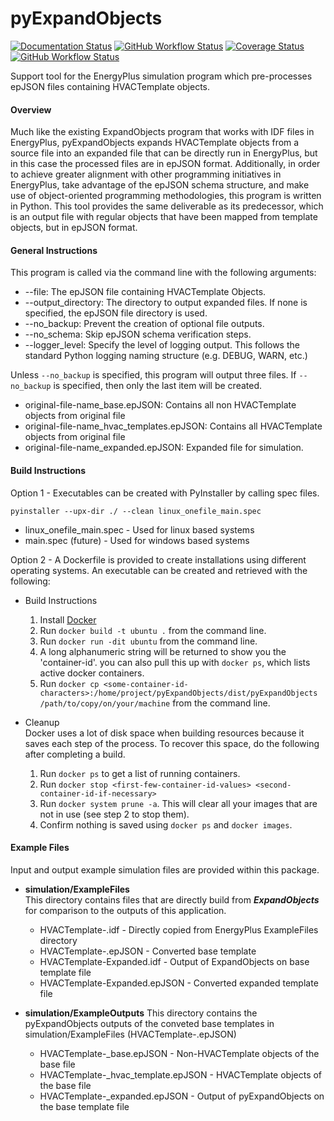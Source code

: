 # pyExpandObjects

[![Documentation Status](https://readthedocs.org/projects/epjson-expandobjects/badge/?version=main)](https://epjson-expandobjects.readthedocs.io/en/main/?badge=main)
[![GitHub Workflow Status](https://img.shields.io/github/workflow/status/john-grando/pyExpandObjects/Unit%20Tests)](https://github.com/john-grando/pyExpandObjects/actions)
[![Coverage Status](https://coveralls.io/repos/github/john-grando/pyExpandObjects/badge.svg?branch=main)](https://coveralls.io/github/john-grando/pyExpandObjects?branch=main)
[![GitHub Workflow Status](https://img.shields.io/github/workflow/status/john-grando/pyExpandObjects/Flake8?label=pep8)](https://github.com/john-grando/pyExpandObjects/actions)

Support tool for the EnergyPlus simulation program which pre-processes epJSON files containing HVACTemplate objects.

#### Overview

Much like the existing ExpandObjects program that works with IDF files in EnergyPlus, pyExpandObjects expands HVACTemplate objects from a source file into an expanded file that can be directly run in EnergyPlus, but in this case the processed files are in epJSON format.  Additionally, in order to achieve greater alignment with other programming initiatives in EnergyPlus, take advantage of the epJSON schema structure, and make use of object-oriented programming methodologies, this program is written in Python.  This tool provides the same deliverable as its predecessor, which is an output file with regular objects that have been mapped from template objects, but in epJSON format.

#### General Instructions

This program is called via the command line with the following arguments:

* --file: The epJSON file containing HVACTemplate Objects.
* --output_directory: The directory to output expanded files.  If none is specified, the epJSON file directory is used.
* --no_backup: Prevent the creation of optional file outputs.
* --no_schema: Skip epJSON schema verification steps.
* --logger_level: Specify the level of logging output.  This follows the standard Python logging naming structure (e.g. DEBUG, WARN, etc.)

Unless `--no_backup` is specified, this program will output three files.  If `--no_backup` is specified, then only the last item will be created.

* original-file-name_base.epJSON: Contains all non HVACTemplate objects from original file
* original-file-name_hvac_templates.epJSON: Contains all HVACTemplate objects from original file
* original-file-name_expanded.epJSON: Expanded file for simulation.

#### Build Instructions

Option 1 - Executables can be created with PyInstaller by calling spec files.

`pyinstaller --upx-dir ./ --clean linux_onefile_main.spec`

* linux_onefile_main.spec - Used for linux based systems
* main.spec (future) - Used for windows based systems

Option 2 - A Dockerfile is provided to create installations using different operating systems.  An executable can be created and retrieved with the following:

* Build Instructions
    1. Install [Docker](https://docs.docker.com/get-docker/)
    2. Run `docker build -t ubuntu .` from the command line.
    3. Run `docker run -dit ubuntu` from the command line.
    4. A long alphanumeric string will be returned to show you the 'container-id'.  you can also pull this up with `docker ps`, which lists active docker containers.
    5. Run `docker cp <some-container-id-characters>:/home/project/pyExpandObjects/dist/pyExpandObjects /path/to/copy/on/your/machine` from the command line.

* Cleanup  
    Docker uses a lot of disk space when building resources because it saves each step of the process.  To recover this space, do the following after completing a build.

  1. Run `docker ps` to get a list of running containers.
  2. Run `docker stop <first-few-container-id-values> <second-container-id-if-necessary>`
  3. Run `docker system prune -a`.  This will clear all your images that are not in use (see step 2 to stop them).
  4. Confirm nothing is saved using `docker ps` and `docker images`.

#### Example Files

  Input and output example simulation files are provided within this package.

  * **simulation/ExampleFiles**  
    This directory contains files that are directly build from **_ExpandObjects_** for comparison to the outputs of this application.
      * HVACTemplate-<template-name>.idf - Directly copied from EnergyPlus ExampleFiles directory
      * HVACTemplate-<template-name>.epJSON - Converted base template
      * HVACTemplate-<template-name>Expanded.idf - Output of ExpandObjects on base template file
      * HVACTemplate-<template-name>Expanded.epJSON - Converted expanded template file

  * **simulation/ExampleOutputs**
    This directory contains the pyExpandObjects outputs of the conveted base templates in simulation/ExampleFiles (HVACTemplate-<template-name>.epJSON)
      * HVACTemplate-<template-name>_base.epJSON - Non-HVACTemplate objects of the base file
      * HVACTemplate-<template-name>_hvac_template.epJSON - HVACTemplate objects of the base file
      * HVACTemplate-<template-name>_expanded.epJSON - Output of pyExpandObjects on the base template file
